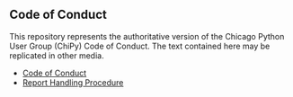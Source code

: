 ## Code of Conduct

This repository represents the authoritative version of the Chicago Python
User Group (ChiPy) Code of Conduct. The text contained here may be replicated
in other media.

* [Code of Conduct](./code-of-conduct.md)
* [Report Handling Procedure](./report-handling-procedure.md)
